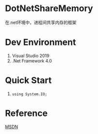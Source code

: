 # DotNetShareMemory
在.net环境中，进程间共享内存的框架

# Dev Environment
1. Visual Studio 2019
2. .Net Framework 4.0

# Quick Start
1. `using System.IO;`

# Reference
[MSDN](https://docs.microsoft.com/zh-cn/dotnet/api/system.io.memorymappedfiles.memorymappedfile?view=netcore-3.1)